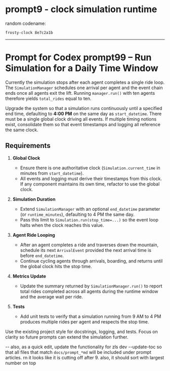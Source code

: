 # prompt9 - clock simulation runtime

random codename:

```copy
frosty-clock 8e7c2a1b
```

***

# Prompt for Codex prompt99 – Run Simulation for a Daily Time Window

Currently the simulation stops after each agent completes a single ride loop. The `SimulationManager` schedules one arrival per agent and the event chain ends once all agents exit the lift. Running `manager.run()` with ten agents therefore yields `total_rides` equal to ten.

Upgrade the system so that a simulation runs continuously until a specified end time, defaulting to **4:00 PM** on the same day as `start_datetime`. There must be a single global clock driving all events. If multiple timing notions exist, consolidate them so that event timestamps and logging all reference the same clock.

## Requirements

1. **Global Clock**
   - Ensure there is one authoritative clock (`Simulation.current_time` in minutes from `start_datetime`).
   - All events and logging must derive their timestamps from this clock. If any component maintains its own time, refactor to use the global clock.

2. **Simulation Duration**
   - Extend `SimulationManager` with an optional `end_datetime` parameter (or `runtime_minutes`), defaulting to 4 PM the same day.
   - Pass this limit to `Simulation.run(stop_time=...)` so the event loop halts when the clock reaches this value.

3. **Agent Ride Looping**
   - After an agent completes a ride and traverses down the mountain, schedule its next `ArrivalEvent` provided the next arrival time is before `end_datetime`.
   - Continue cycling agents through arrivals, boarding, and returns until the global clock hits the stop time.

4. **Metrics Update**
   - Update the summary returned by `SimulationManager.run()` to report total rides completed across all agents during the runtime window and the average wait per ride.

5. **Tests**
   - Add unit tests to verify that a simulation running from 9 AM to 4 PM produces multiple rides per agent and respects the stop time.

Use the existing project style for docstrings, logging, and tests. Focus on clarity so future prompts can extend the simulation further.


-- also, as a quick edit, update the functionality for zls dev --update-toc so that all files that match `docs/prompt_*md` will be included under prompt articles. rn it looks like it is cutting off after 9. also, it should sort with largest number on top